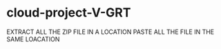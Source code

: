 # cloud-project-V-GRT

EXTRACT ALL THE ZIP FILE IN A LOCATION
PASTE ALL THE FILE IN THE SAME LOACATION
